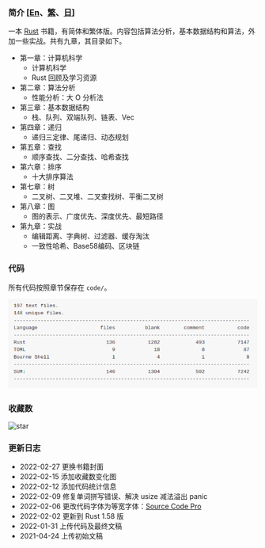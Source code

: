 ### 简介 [[En](./README.md)、[繁](./README_TW.md)、[日](./README_JP.md)]
一本 [Rust](https://www.rust-lang.org/) 书籍，有简体和繁体版。内容包括算法分析，基本数据结构和算法，外加一些实战。共有九章，其目录如下。

* 第一章：计算机科学
    - 计算机科学
    - Rust 回顾及学习资源
* 第二章：算法分析
    - 性能分析：大 O 分析法
* 第三章：基本数据结构
    - 栈、队列、双端队列、链表、Vec
* 第四章：递归
    - 递归三定律、尾递归、动态规划
* 第五章：查找
    - 顺序查找、二分查找、哈希查找
* 第六章：排序
    - 十大排序算法
* 第七章：树
    - 二叉树、二叉堆、二叉查找树、平衡二叉树
* 第八章：图
    - 图的表示、广度优先、深度优先、最短路径
* 第九章：实战
    - 编辑距离、字典树、过滤器、缓存淘汰
    - 一致性哈希、Base58编码、区块链 

### 代码

所有代码按照章节保存在 `code/`。

![code_statistics](./code_statistics.png)

### 收藏数

![star](https://starchart.cc/QMHTMY/RustBook.svg)

### 更新日志
* 2022-02-27 更换书籍封面
* 2022-02-15 添加收藏数变化图
* 2022-02-12 添加代码统计信息
* 2022-02-09 修复单词拼写错误、解决 usize 减法溢出 panic
* 2022-02-06 更改代码字体为等宽字体：[Source Code Pro](https://github.com/adobe-fonts/source-code-pro)
* 2022-02-02 更新到 Rust 1.58 版
* 2022-01-31 上传代码及最终文稿
* 2021-04-24 上传初始文稿
